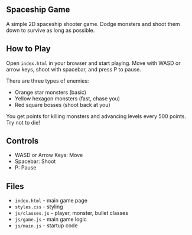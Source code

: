 ## Spaceship Game

A simple 2D spaceship shooter game. Dodge monsters and shoot them down to survive as long as possible.

## How to Play

Open `index.html` in your browser and start playing. Move with WASD or arrow keys, shoot with spacebar, and press P to pause.

There are three types of enemies:
- Orange star monsters (basic)
- Yellow hexagon monsters (fast, chase you)
- Red square bosses (shoot back at you)

You get points for killing monsters and advancing levels every 500 points. Try not to die!

## Controls

- WASD or Arrow Keys: Move
- Spacebar: Shoot
- P: Pause

## Files

- `index.html` - main game page
- `styles.css` - styling
- `js/classes.js` - player, monster, bullet classes
- `js/game.js` - main game logic
- `js/main.js` - startup code
